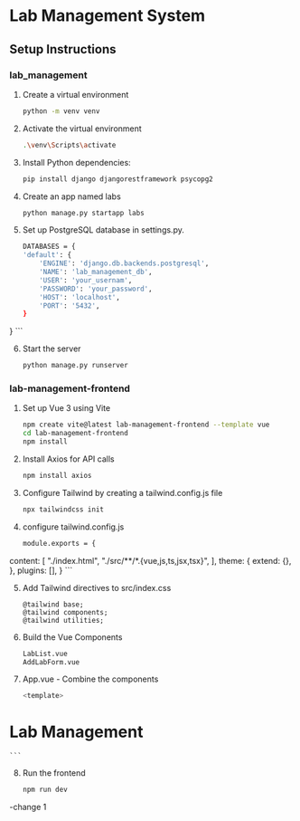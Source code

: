# Lab Management System

## Setup Instructions

### lab_management
1. Create a virtual environment
    ```bash
    python -m venv venv
    ```

2. Activate the virtual environment
    ```bash
    .\venv\Scripts\activate
    ```

3. Install Python dependencies:
    ```bash
    pip install django djangorestframework psycopg2
    ```

4. Create an app named labs
    ```bash
    python manage.py startapp labs
    ```

5. Set up PostgreSQL database in settings.py.
    ```bash
    DATABASES = {
    'default': {
        'ENGINE': 'django.db.backends.postgresql',
        'NAME': 'lab_management_db',
        'USER': 'your_usernam',
        'PASSWORD': 'your_password',
        'HOST': 'localhost',
        'PORT': '5432',
    }
}
    ```

6. Start the server
    ```bash
    python manage.py runserver
    ```

### lab-management-frontend
1. Set up Vue 3 using Vite
    ```bash
    npm create vite@latest lab-management-frontend --template vue
    cd lab-management-frontend
    npm install
    ```

2. Install Axios for API calls
    ```bash
    npm install axios
    ```

3. Configure Tailwind by creating a tailwind.config.js file
    ```bash
    npx tailwindcss init
    ```

4. configure tailwind.config.js
    ```bash
    module.exports = {
  content: [
    "./index.html",
    "./src/**/*.{vue,js,ts,jsx,tsx}",
  ],
  theme: {
    extend: {},
  },
  plugins: [],
}
    ```

5. Add Tailwind directives to src/index.css
    ```bbash
    @tailwind base;
    @tailwind components;
    @tailwind utilities;
    ```

6. Build the Vue Components
    ```bash
    LabList.vue
    AddLabForm.vue
    ```

7. App.vue - Combine the components
    ```bash
    <template>
  <div class="min-h-screen bg-gray-100">
    <div class="container mx-auto">
      <h1 class="text-4xl text-center my-6">Lab Management</h1>
      <AddLabForm @lab-added="handleLabAdded" />
      <LabList :labs="labs" />
    </div>
  </div>
</template>

<script>
import AddLabForm from './components/AddLabForm.vue';
import LabList from './components/LabList.vue';

export default {
  components: {
    AddLabForm,
    LabList,
  },
  data() {
    return {
      labs: [],
    };
  },
  methods: {
    handleLabAdded(newLab) {
      this.labs.push(newLab);
    },
  },
  created() {
    this.fetchLabs();
  },
  methods: {
    async fetchLabs() {
      const response = await axios.get('http://localhost:8000/api/labs/');
      this.labs = response.data;
    },
  },
};
</script>
    
    ```

8. Run the frontend
    ```bash
    npm run dev
    ```

-change 1
